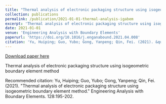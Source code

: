 ```yaml
---
title: "Thermal analysis of electronic packaging structure using isogeometric boundary element method"
collection: publications
permalink: /publication/2021-01-01-thermal-analysis-igabem
excerpt: 'Thermal analysis of electronic packaging structure using isogeometric boundary element method'
date: 2021-01-01
venue: 'Engineering Analysis with Boundary Elements'
paperurl: 'https://doi.org/10.1016/j.enganabound.2021.04.008'
citation: 'Yu, Huiping; Guo, Yubo; Gong, Yanpeng; Qin, Fei. (2021). &quot;Thermal analysis of electronic packaging structure using isogeometric boundary element method.&quot; Engineering Analysis with Boundary Elements. 128:195-202.'
---
```


<a href='https://doi.org/10.1016/j.enganabound.2021.04.008'>Download paper here</a>

Thermal analysis of electronic packaging structure using isogeometric boundary element method

Recommended citation: Yu, Huiping; Guo, Yubo; Gong, Yanpeng; Qin, Fei. (2021). "Thermal analysis of electronic packaging structure using isogeometric boundary element method." Engineering Analysis with Boundary Elements. 128:195-202.